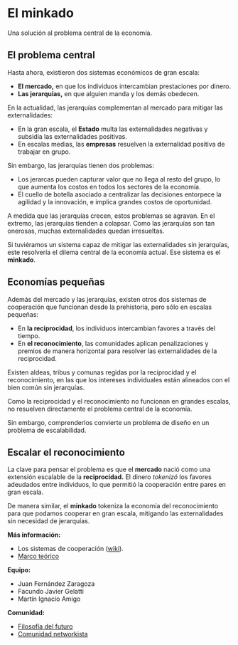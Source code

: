 # El minkado

Una solución al problema central de la economía.

## El problema central

Hasta ahora, existieron dos sistemas económicos de gran escala:

- **El mercado,** en que los individuos intercambian prestaciones por dinero.
- **Las jerarquías,** en que alguien manda y los demás obedecen.

En la actualidad, las jerarquías complementan al mercado para mitigar las externalidades: 

- En la gran escala, el **Estado** multa las externalidades negativas y subsidia las externalidades positivas.
- En escalas medias, las **empresas** resuelven la externalidad positiva de trabajar en grupo.

Sin embargo, las jerarquías tienen dos problemas:

- Los jerarcas pueden capturar valor que no llega al resto del grupo, lo que aumenta los costos en todos los sectores de la economía.
- El cuello de botella asociado a centralizar las decisiones entorpece la agilidad y la innovación, e implica grandes costos de oportunidad.

A medida que las jerarquías crecen, estos problemas se agravan. En el extremo, las jerarquías tienden a colapsar. Como las jerarquías son tan onerosas, muchas externalidades quedan irresueltas.

Si tuviéramos un sistema capaz de mitigar las externalidades sin jerarquías, este resolvería el dilema central de la economía actual. Ese sistema es el **minkado**.

## Economías pequeñas

Además del mercado y las jerarquías, existen otros dos sistemas de cooperación que funcionan desde la prehistoria, pero sólo en escalas pequeñas: 

- En **la reciprocidad**, los individuos intercambian favores a través del tiempo.
- En **el reconocimiento**, las comunidades aplican penalizaciones y premios de manera horizontal para resolver las externalidades de la reciprocidad.

Existen aldeas, tribus y comunas regidas por la reciprocidad y el reconocimiento, en las que los intereses individuales están alineados con el bien común sin jerarquías. 

Como la reciprocidad y el reconocimiento no funcionan en grandes escalas, no resuelven directamente el problema central de la economía.

Sin embargo, comprenderlos convierte un problema de diseño en un problema de escalabilidad.

## Escalar el reconocimiento

La clave para pensar el problema es que el **mercado** nació como una extensión escalable de la **reciprocidad.** El dinero *tokenizó* los favores adeudados entre individuos, lo que permitió la cooperación entre pares en gran escala.

De manera similar, el **minkado** tokeniza la economía del reconocimiento para que podamos cooperar  en gran escala, mitigando las externalidades sin necesidad de jerarquías.

**Más información:**
- Los sistemas de cooperación ([wiki]()).
- [Marco teórico](https://www.youtube.com/watch?v=drkBVmHKDd8&list=PLW9WMn8xJQsXcZ3EWS7wBlLqnniJtjidp)

**Equipo:**
- Juan Fernández Zaragoza
- Facundo Javier Gelatti
- Martín Ignacio Amigo

**Comunidad:**
- [Filosofía del futuro](https://filosofiadelfuturo.com)
- [Comunidad networkista](https://txt.networkismo.com/)

